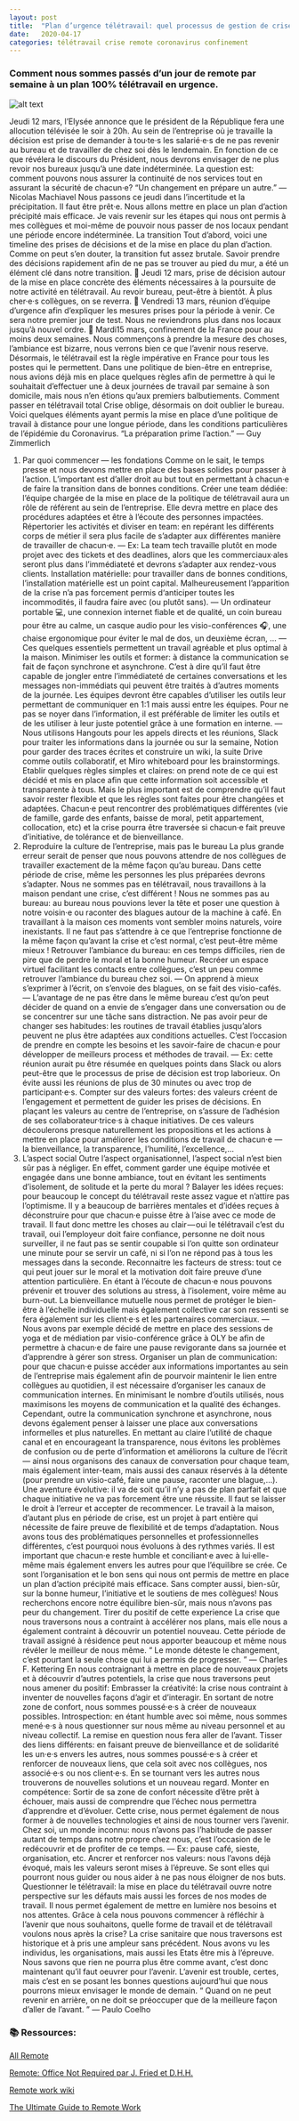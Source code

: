```yaml
---
layout: post
title:  "Plan d’urgence télétravail: quel processus de gestion de crise ? [🇫🇷]"
date:   2020-04-17 
categories: télétravail crise remote coronavirus confinement
---
```


### Comment nous sommes passés d’un jour de remote par semaine à un plan 100% télétravail en urgence.

![alt text](/assets/images/white_desk.jpeg "Minimal white desk")

Jeudi 12 mars, l’Elysée annonce que le président de la République fera une allocution télévisée le soir à 20h. Au sein de l’entreprise où je travaille la décision est prise de demander à tou·te·s les salarié·e·s de ne pas revenir au bureau et de travailler de chez soi dès le lendemain.
En fonction de ce que révélera le discours du Président, nous devrons envisager de ne plus revoir nos bureaux jusqu’à une date indéterminée.
La question est: comment pouvons nous assurer la continuité de nos services tout en assurant la sécurité de chacun·e?
“Un changement en prépare un autre.” — Nicolas Machiavel
Nous passons ce jeudi dans l’incertitude et la précipitation. Il faut être prêt·e.
Nous allons mettre en place un plan d’action précipité mais efficace.
Je vais revenir sur les étapes qui nous ont permis à mes collègues et moi-même de pouvoir nous passer de nos locaux pendant une période encore indéterminée.
La transition
Tout d’abord, voici une timeline des prises de décisions et de la mise en place du plan d’action.
Comme on peut s’en douter, la transition fut assez brutale. Savoir prendre des décisions rapidement afin de ne pas se trouver au pied du mur, a été un élément clé dans notre transition.
👋 Jeudi 12 mars, prise de décision autour de la mise en place concrète des éléments nécessaires à la poursuite de notre activité en télétravail. Au revoir bureau, peut-être à bientôt. À plus cher·e·s collègues, on se reverra.
💼 Vendredi 13 mars, réunion d’équipe d’urgence afin d’expliquer les mesures prises pour la période à venir. Ce sera notre premier jour de test. Nous ne reviendrons plus dans nos locaux jusqu’à nouvel ordre.
🚨 Mardi15 mars, confinement de la France pour au moins deux semaines. Nous commençons à prendre la mesure des choses, l’ambiance est bizarre, nous verrons bien ce que l’avenir nous reserve.
Désormais, le télétravail est la règle impérative en France pour tous les postes qui le permettent.
Dans une politique de bien-être en entreprise, nous avions déjà mis en place quelques règles afin de permettre à qui le souhaitait d’effectuer une à deux journées de travail par semaine à son domicile, mais nous n’en étions qu’aux premiers balbutiements.
Comment passer en télétravail total
Crise oblige, désormais on doit oublier le bureau.
Voici quelques éléments ayant permis la mise en place d’une politique de travail à distance pour une longue période, dans les conditions particulières de l’épidémie du Coronavirus.
“La préparation prime l’action.” — Guy Zimmerlich
1. Par quoi commencer — les fondations
Comme on le sait, le temps presse et nous devons mettre en place des bases solides pour passer à l’action. L’important est d’aller droit au but tout en permettant à chacun·e de faire la transition dans de bonnes conditions.
Créer une team dédiée: l’équipe chargée de la mise en place de la politique de télétravail aura un rôle de référent au sein de l’entreprise. Elle devra mettre en place des procédures adaptées et être à l’écoute des personnes impactées.
Répertorier les activités et diviser en team: en repérant les différents corps de métier il sera plus facile de s’adapter aux différentes manière de travailler de chacun·e. — Ex: La team tech travaille plutôt en mode projet avec des tickets et des deadlines, alors que les commerciaux·ales seront plus dans l’immédiateté et devrons s’adapter aux rendez-vous clients.
Installation matérielle: pour travailler dans de bonnes conditions, l’installation matérielle est un point capital. Malheureusement l’apparition de la crise n’a pas forcement permis d‘anticiper toutes les incommodités, il faudra faire avec (ou plutôt sans). — Un ordinateur portable 💻, une connexion internet fiable et de qualité, un coin bureau pour être au calme, un casque audio pour les visio-conférences 🎧, une chaise ergonomique pour éviter le mal de dos, un deuxième écran, … — Ces quelques essentiels permettent un travail agréable et plus optimal à la maison.
Minimiser les outils et former: à distance la communication se fait de façon synchrone et asynchrone. C’est à dire qu’il faut être capable de jongler entre l’immédiateté de certaines conversations et les messages non-immédiats qui peuvent être traités à d’autres moments de la journée. Les équipes devront être capables d’utiliser les outils leur permettant de communiquer en 1:1 mais aussi entre les équipes. Pour ne pas se noyer dans l’information, il est préférable de limiter les outils et de les utiliser à leur juste potentiel grâce à une formation en interne. — Nous utilisons Hangouts pour les appels directs et les réunions, Slack pour traiter les informations dans la journée ou sur la semaine, Notion pour garder des traces écrites et construire un wiki, la suite Drive comme outils collaboratif, et Miro whiteboard pour les brainstormings.
Etablir quelques règles simples et claires: on prend note de ce qui est décidé et mis en place afin que cette information soit accessible et transparente à tous. Mais le plus important est de comprendre qu’il faut savoir rester flexible et que les règles sont faites pour être changées et adaptées. Chacun·e peut rencontrer des problématiques différentes (vie de famille, garde des enfants, baisse de moral, petit appartement, collocation, etc) et la crise pourra être traversée si chacun·e fait preuve d’initiative, de tolérance et de bienveillance.
2. Reproduire la culture de l’entreprise, mais pas le bureau
La plus grande erreur serait de penser que nous pouvons attendre de nos collègues de travailler exactement de la même façon qu’au bureau. Dans cette période de crise, même les personnes les plus préparées devrons s’adapter.
Nous ne sommes pas en télétravail, nous travaillons à la maison pendant une crise, c’est différent !
Nous ne sommes pas au bureau: au bureau nous pouvions lever la tête et poser une question à notre voisin·e ou raconter des blagues autour de la machine à café. En travaillant à la maison ces moments vont sembler moins naturels, voire inexistants. Il ne faut pas s’attendre à ce que l’entreprise fonctionne de la même façon qu’avant la crise et c’est normal, c’est peut-être même mieux !
Retrouver l’ambiance du bureau: en ces temps difficiles, rien de pire que de perdre le moral et la bonne humeur. Recréer un espace virtuel facilitant les contacts entre collègues, c’est un peu comme retrouver l’ambiance du bureau chez soi. — On apprend à mieux s’exprimer à l’écrit, on s’envoie des blagues, on se fait des visio-cafés. — L’avantage de ne pas être dans le même bureau c’est qu’on peut décider de quand on a envie de s’engager dans une conversation ou de se concentrer sur une tâche sans distraction.
Ne pas avoir peur de changer ses habitudes: les routines de travail établies jusqu’alors peuvent ne plus être adaptées aux conditions actuelles. C’est l’occasion de prendre en compte les besoins et les savoir-faire de chacun·e pour développer de meilleurs process et méthodes de travail. — Ex: cette réunion aurait pu être résumée en quelques points dans Slack ou alors peut-être que le processus de prise de décision est trop laborieux. On évite aussi les réunions de plus de 30 minutes ou avec trop de participant·e·s.
Compter sur des valeurs fortes: des valeurs créent de l’engagement et permettent de guider les prises de décisions. En plaçant les valeurs au centre de l’entreprise, on s’assure de l’adhésion de ses collaborateur·trice·s à chaque initiatives. De ces valeurs découlerons presque naturellement les propositions et les actions à mettre en place pour améliorer les conditions de travail de chacun·e — la bienveillance, la transparence, l’humilité, l’excellence,…
3. L’aspect social
Outre l’aspect organisationnel, l’aspect social n’est bien sûr pas à négliger. En effet, comment garder une équipe motivée et engagée dans une bonne ambiance, tout en évitant les sentiments d’isolement, de solitude et la perte du moral ?
Balayer les idées reçues: pour beaucoup le concept du télétravail reste assez vague et n’attire pas l’optimisme. Il y a beaucoup de barrières mentales et d’idées reçues à déconstruire pour que chacun·e puisse être à l’aise avec ce mode de travail. Il faut donc mettre les choses au clair — oui le télétravail c’est du travail, oui l’employeur doit faire confiance, personne ne doit nous surveiller, il ne faut pas se sentir coupable si l’on quitte son ordinateur une minute pour se servir un café, ni si l’on ne répond pas à tous les messages dans la seconde.
Reconnaitre les facteurs de stress: tout ce qui peut jouer sur le moral et la motivation doit faire preuve d’une attention particulière. En étant à l’écoute de chacun·e nous pouvons prévenir et trouver des solutions au stress, à l’isolement, voire même au burn-out. La bienveillance mutuelle nous permet de protéger le bien-être à l’échelle individuelle mais également collective car son ressenti se fera également sur les client·e·s et les partenaires commerciaux. — Nous avons par exemple décidé de mettre en place des sessions de yoga et de médiation par visio-conférence grâce à OLY be afin de permettre à chacun·e de faire une pause revigorante dans sa journée et d’apprendre à gérer son stress.
Organiser un plan de communication: pour que chacun·e puisse accéder aux informations importantes au sein de l’entreprise mais également afin de pourvoir maintenir le lien entre collègues au quotidien, il est nécessaire d’organiser les canaux de communication internes. En minimisant le nombre d’outils utilisés, nous maximisons les moyens de communication et la qualité des échanges. Cependant, outre la communication synchrone et asynchrone, nous devons également penser à laisser une place aux conversations informelles et plus naturelles. En mettant au claire l’utilité de chaque canal et en encourageant la transparence, nous évitons les problèmes de confusion ou de perte d’information et améliorons la culture de l’écrit — ainsi nous organisons des canaux de conversation pour chaque team, mais également inter-team, mais aussi des canaux réservés à la détente (pour prendre un visio-café, faire une pause, raconter une blague,…).
Une aventure évolutive: il va de soit qu’il n’y a pas de plan parfait et que chaque initiative ne va pas forcement être une réussite. Il faut se laisser le droit à l’erreur et accepter de recommencer. Le travail à la maison, d’autant plus en période de crise, est un projet à part entière qui nécessite de faire preuve de flexibilité et de temps d’adaptation. Nous avons tous des problématiques personnelles et professionnelles différentes, c’est pourquoi nous évoluons à des rythmes variés. Il est important que chacun·e reste humble et conciliant·e avec à lui·elle-même mais également envers les autres pour que l’équilibre se crée.
Ce sont l’organisation et le bon sens qui nous ont permis de mettre en place un plan d’action précipité mais efficace. Sans compter aussi, bien-sûr, sur la bonne humeur, l’initiative et le soutiens de mes collègues! Nous recherchons encore notre équilibre bien-sûr, mais nous n’avons pas peur du changement.
Tirer du positif de cette experience
La crise que nous traversons nous a contraint à accélérer nos plans, mais elle nous a également contraint à découvrir un potentiel nouveau. Cette période de travail assigné à résidence peut nous apporter beaucoup et même nous révéler le meilleur de nous même.
“ Le monde déteste le changement, c’est pourtant la seule chose qui lui a permis de progresser. ” — Charles F. Kettering
En nous contraignant à mettre en place de nouveaux projets et à découvrir d’autres potentiels, la crise que nous traversons peut nous amener du positif:
Embrasser la créativité: la crise nous contraint à inventer de nouvelles façons d’agir et d’interagir. En sortant de notre zone de confort, nous sommes poussé·e·s à créer de nouveaux possibles.
Introspection: en étant humble avec soi même, nous sommes mené·e·s à nous questionner sur nous même au niveau personnel et au niveau collectif. La remise en question nous fera aller de l’avant.
Tisser des liens différents: en faisant preuve de bienveillance et de solidarité les un·e·s envers les autres, nous sommes poussé·e·s à créer et renforcer de nouveaux liens, que cela soit avec nos collègues, nos associé·e·s ou nos client·e·s. En se tournant vers les autres nous trouverons de nouvelles solutions et un nouveau regard.
Monter en compétence: Sortir de sa zone de confort nécessite d’être prêt à échouer, mais aussi de comprendre que l’échec nous permettra d’apprendre et d’évoluer. Cette crise, nous permet également de nous former à de nouvelles technologies et ainsi de nous tourner vers l’avenir.
Chez soi, un monde inconnu: nous n’avons pas l’habitude de passer autant de temps dans notre propre chez nous, c’est l’occasion de le redécouvrir et de profiter de ce temps. — Ex: pause café, sieste, organisation, etc.
Ancrer et renforcer nos valeurs: nous l’avons déjà évoqué, mais les valeurs seront mises à l’épreuve. Se sont elles qui pourront nous guider ou nous aider à ne pas nous éloigner de nos buts.
Questionner le télétravail: la mise en place du télétravail ouvre notre perspective sur les défauts mais aussi les forces de nos modes de travail. Il nous permet également de mettre en lumière nos besoins et nos attentes. Grâce à cela nous pouvons commencer à réfléchir à l’avenir que nous souhaitons, quelle forme de travail et de télétravail voulons nous après la crise?
La crise sanitaire que nous traversons est historique et à pris une ampleur sans précédent. Nous avons vu les individus, les organisations, mais aussi les Etats être mis à l’épreuve. Nous savons que rien ne pourra plus être comme avant, c’est donc maintenant qu’il faut oeuvrer pour l’avenir. L’avenir est trouble, certes, mais c’est en se posant les bonnes questions aujourd’hui que nous pourrons mieux envisager le monde de demain.
“ Quand on ne peut revenir en arrière, on ne doit se préoccuper que de la meilleure façon d’aller de l’avant. ” — Paulo Coelho

### 📚 **Ressources:**

[All Remote](about.gitlab.com)

[Remote: Office Not Required par J. Fried et D.H.H.](https://recruiters.welcometothejungle.com/articles/must-read-teletravail/)

[Remote work wiki](www.notion.so)

[The Ultimate Guide to Remote Work](zapier.com)